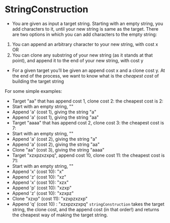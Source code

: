 # StringConstruction

- You are given as input a target string. Starting with an empty string, you add characters to it, until your new string is same as the target. There are two options in which you can add characters to the empty string:
1. You can append an arbitrary character to your new string, with cost x OR
2. You can clone any substring of your new string (as it stands at that point), and append it to the end of your new string, with cost y
- For a given target you’ll be given an append cost x and a clone cost y. At the end of the process, we want to know what is the *cheapest cost* of building the target string
  
For some simple examples:
- Target "aa" that has append cost 1, clone cost 2: the cheapest cost is 2:
- Start with an empty string, ""
- Append 'a' (cost 1), giving the string "a"
- Append 'a' (cost 1), giving the string "aa"
- Target "aaaa" that has append cost 2, clone cost 3: the cheapest cost is 7:
- Start with an empty string, ""
- Append 'a' (cost 2), giving the string "a"
- Append 'a' (cost 2), giving the string "aa"
- Clone "aa" (cost 3), giving the string "aaaa"
- Target "xzxpzxzxpq", append cost 10, clone cost 11: the cheapest cost is 71:
- Start with an empty string, ""
- Append 'x' (cost 10): "x"
- Append 'z' (cost 10): "xz"
- Append 'x' (cost 10): "xzx"
- Append 'p' (cost 10): "xzxp"
- Append 'z' (cost 10): "xzxpz"
- Clone "xzxp" (cost 11): "xzxpzxzxp"
- Append 'q' (cost 10) : "xzxpzxzxpq"
`stringConstruction` takes the target string, the clone cost, and the append cost (in that order!) and returns the cheapest way of making the target string.

